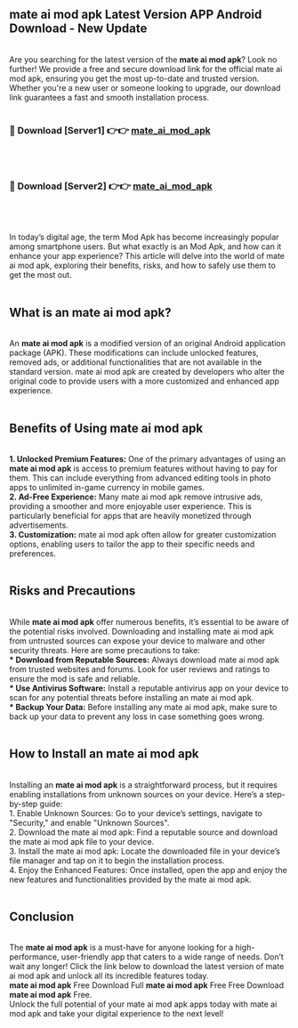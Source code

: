 ## mate ai mod apk Latest Version APP Android Download - New Update
<br>
Are you searching for the latest version of the <strong>mate ai mod apk</strong>? Look no further! We provide a free and secure download link for the official mate ai mod apk, ensuring you get the most up-to-date and trusted version. Whether you're a new user or someone looking to upgrade, our download link guarantees a fast and smooth installation process.
<br>
<br>
<h3>🔴 Download [Server1] 👉👉 <a href="https://modyolo.store/mate+ai+mod+apk">mate_ai_mod_apk</a></h3><br>
<br>
<h3>🔴 Download [Server2] 👉👉 <a href="https://modyolo.store/mate+ai+mod+apk">mate_ai_mod_apk</a></h3><br>
<br>
<br>
In today’s digital age, the term Mod Apk has become increasingly popular among smartphone users. But what exactly is an Mod Apk, and how can it enhance your app experience? This article will delve into the world of mate ai mod apk, exploring their benefits, risks, and how to safely use them to get the most out.
<br>
<br>
<h2>What is an mate ai mod apk?</h2>
<br>
An <strong>mate ai mod apk</strong> is a modified version of an original Android application package (APK). These modifications can include unlocked features, removed ads, or additional functionalities that are not available in the standard version. mate ai mod apk are created by developers who alter the original code to provide users with a more customized and enhanced app experience.
<br>
<br>
<h2>Benefits of Using mate ai mod apk</h2>
<br>
<strong> 1. Unlocked Premium Features:</strong> One of the primary advantages of using an <strong>mate ai mod apk</strong> is access to premium features without having to pay for them. This can include everything from advanced editing tools in photo apps to unlimited in-game currency in mobile games.
<br>
<strong> 2. Ad-Free Experience:</strong> Many mate ai mod apk remove intrusive ads, providing a smoother and more enjoyable user experience. This is particularly beneficial for apps that are heavily monetized through advertisements.
<br>
<strong> 3. Customization:</strong> mate ai mod apk often allow for greater customization options, enabling users to tailor the app to their specific needs and preferences.
<br>
<br>
<h2>Risks and Precautions</h2>
<br>
While <strong>mate ai mod apk</strong> offer numerous benefits, it’s essential to be aware of the potential risks involved. Downloading and installing mate ai mod apk from untrusted sources can expose your device to malware and other security threats. Here are some precautions to take:
<br>
<strong> * Download from Reputable Sources:</strong> Always download mate ai mod apk from trusted websites and forums. Look for user reviews and ratings to ensure the mod is safe and reliable.
<br>
<strong> * Use Antivirus Software:</strong> Install a reputable antivirus app on your device to scan for any potential threats before installing an mate ai mod apk.
<br>
<strong> * Backup Your Data:</strong> Before installing any mate ai mod apk, make sure to back up your data to prevent any loss in case something goes wrong.
<br>
<br>
<h2>How to Install an mate ai mod apk</h2>
<br>
Installing an <strong>mate ai mod apk</strong> is a straightforward process, but it requires enabling installations from unknown sources on your device. Here’s a step-by-step guide:
<br>
 1. Enable Unknown Sources: Go to your device’s settings, navigate to "Security," and enable "Unknown Sources".
<br>
 2. Download the mate ai mod apk: Find a reputable source and download the mate ai mod apk file to your device.
<br>
 3. Install the mate ai mod apk: Locate the downloaded file in your device’s file manager and tap on it to begin the installation process.
<br>
 4. Enjoy the Enhanced Features: Once installed, open the app and enjoy the new features and functionalities provided by the mate ai mod apk.
<br>
<br>
<h2><strong>Conclusion</strong></h2>
<br>
The <strong>mate ai mod apk</strong> is a must-have for anyone looking for a high-performance, user-friendly app that caters to a wide range of needs. Don’t wait any longer! Click the link below to download the latest version of mate ai mod apk and unlock all its incredible features today.
<br>
<strong>mate ai mod apk</strong> Free Download Full <strong>mate ai mod apk</strong> Free Free Download <strong>mate ai mod apk</strong> Free.
<br>
Unlock the full potential of your mate ai mod apk apps today with mate ai mod apk and take your digital experience to the next level!